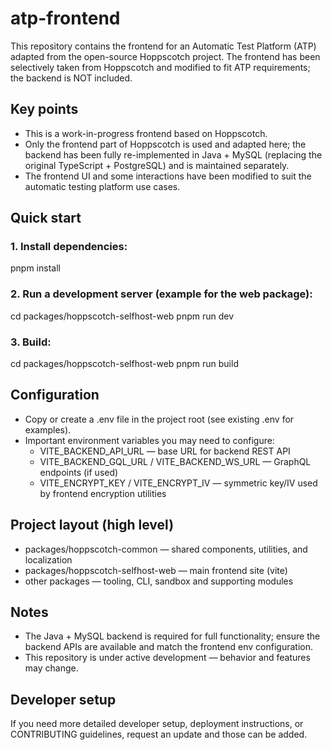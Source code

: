 # atp-frontend

This repository contains the frontend for an Automatic Test Platform (ATP) adapted from the open-source Hoppscotch project. The frontend has been selectively taken from Hoppscotch and modified to fit ATP requirements; the backend is NOT included.

## Key points

- This is a work-in-progress frontend based on Hoppscotch.
- Only the frontend part of Hoppscotch is used and adapted here; the backend has been fully re-implemented in Java + MySQL (replacing the original TypeScript + PostgreSQL) and is maintained separately.
- The frontend UI and some interactions have been modified to suit the automatic testing platform use cases.

## Quick start

### 1. Install dependencies:

pnpm install

### 2. Run a development server (example for the web package):

cd packages/hoppscotch-selfhost-web
pnpm run dev

### 3. Build:

cd packages/hoppscotch-selfhost-web
pnpm run build

## Configuration

- Copy or create a .env file in the project root (see existing .env for examples).
- Important environment variables you may need to configure:
  - VITE_BACKEND_API_URL — base URL for backend REST API
  - VITE_BACKEND_GQL_URL / VITE_BACKEND_WS_URL — GraphQL endpoints (if used)
  - VITE_ENCRYPT_KEY / VITE_ENCRYPT_IV — symmetric key/IV used by frontend encryption utilities

## Project layout (high level)

- packages/hoppscotch-common — shared components, utilities, and localization
- packages/hoppscotch-selfhost-web — main frontend site (vite)
- other packages — tooling, CLI, sandbox and supporting modules

## Notes

- The Java + MySQL backend is required for full functionality; ensure the backend APIs are available and match the frontend env configuration.
- This repository is under active development — behavior and features may change.

## Developer setup

If you need more detailed developer setup, deployment instructions, or CONTRIBUTING guidelines, request an update and those can be added.
